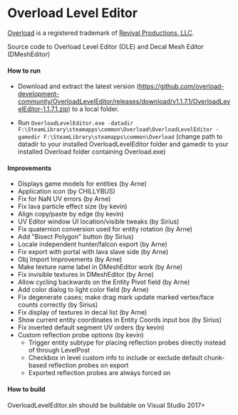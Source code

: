 # Overload Level Editor

[Overload](https://playoverload.com) is a registered trademark of [Revival Productions, LLC](https://www.revivalprod.com).

Source code to Overload Level Editor (OLE) and Decal Mesh Editor (DMeshEditor)

#### How to run

- Download and extract the latest version (https://github.com/overload-development-community/OverloadLevelEditor/releases/download/v1.1.7.1/OverloadLevelEditor-1.1.7.1.zip) to a local folder.

- Run `OverloadLevelEditor.exe -datadir F:\SteamLibrary\steamapps\common\Overload\OverloadLevelEditor -gamedir F:\SteamLibrary\steamapps\common\Overload` (change path to datadir to your installed OverloadLevelEditor folder and gamedir to your installed Overload folder containing Overload.exe)

#### Improvements

- Displays game models for entities (by Arne)
- Application icon (by CHILLYBUS)
- Fix for NaN UV errors (by Arne)
- Fix lava particle effect size (by kevin)
- Align copy/paste by edge (by kevin)
- UV Editor window UI location/visible tweaks (by Sirius)
- Fix quaternion conversion used for entity rotation (by Arne)
- Add "Bisect Polygon" button (by Sirius)
- Locale independent hunter/falcon export (by Arne)
- Fix export with portal with lava slave side (by Arne)
- Obj Import Improvements (by Arne)
- Make texture name label in DMeshEditor work (by Arne)
- Fix invisible textures in DMeshEditor (by Arne)
- Allow cycling backwards on the Entity Pivot field (by Arne)
- Add color dialog to light color field (by Arne)
- Fix degenerate cases; make drag mark update marked vertex/face counts correctly (by Sirius)
- Fix display of textures in decal list (by Arne)
- Show current entity coordinates in Entity Coords input box (by Sirius)
- Fix inverted default segment UV orders (by kevin)
- Custom reflection probe options (by kevin)
  - Trigger entity subtype for placing reflection probes directly instead of through LevelPost
  - Checkbox in level custom info to include or exclude default chunk-based reflection probes on export
  - Exported reflection probes are always forced on

#### How to build

OverloadLevelEditor.sln should be buildable on Visual Studio 2017+
